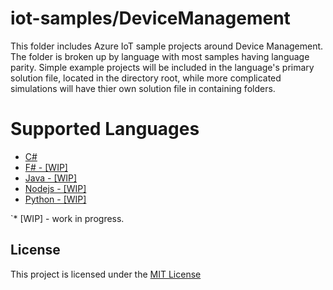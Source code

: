 # iot-samples/DeviceManagement
This folder includes Azure IoT sample projects around Device Management.  The folder
is broken up by language with most samples having language parity.  Simple example 
projects will be included in the language's primary solution file, located in the 
directory root, while more complicated simulations will have thier own solution file 
in containing folders.

# Supported Languages
* [C#](/DeviceManagement/csharp/README.md)
* [F# - [WIP]](/DeviceManagement/fsharp/README.md)
* [Java - [WIP]](/DeviceManagement/java/README.md)
* [Nodejs - [WIP]](/DeviceManagement/nodejs/README.md)
* [Python - [WIP]](/DeviceManagement/python/README.md) 

`* [WIP] - work in progress.

## License
This project is licensed under the [MIT License](/LICENSE.txt)